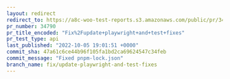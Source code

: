 ```yaml
---
layout: redirect
redirect_to: https://a8c-woo-test-reports.s3.amazonaws.com/public/pr/34790/api/index.html
pr_number: 34790
pr_title_encoded: "Fix%2Fupdate+playwright+and+test+fixes"
pr_test_type: api
last_published: "2022-10-05 19:01:51 +0000"
commit_sha: 47a61c6ce44b96f105fa1bd2ca69624547c34feb
commit_message: "Fixed pnpm-lock.json"
branch_name: fix/update-playwright-and-test-fixes
---
```


